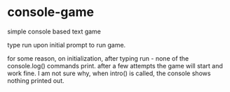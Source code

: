 # console-game
simple console based text game

type run upon initial prompt to run game.

for some reason, on initialization, after typing run - none of the console.log() commands print.
after a few attempts the game will start and work fine. I am not sure why, when intro() is called, the console
shows nothing printed out.
